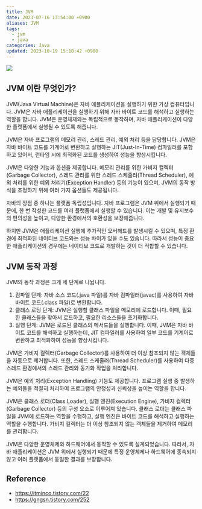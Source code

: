 ```yaml
---
title: JVM
date: 2023-07-16 13:54:00 +0900
aliases: JVM
tags:
  - jvm
  - java
categories: Java
updated: 2023-10-19 15:18:42 +0900
---
```


![](https://blog.kakaocdn.net/dn/q2muK/btsfOIC1X3k/SaECNzbfZFZQTGKK4Kf6BK/img.png)

## JVM 이란 무엇인가?

JVM(Java Virtual Machine)은 자바 애플리케이션을 실행하기 위한 가상 컴퓨터입니다. JVM은 자바 애플리케이션을 실행하기 위해 자바 바이트 코드를 해석하고 실행하는 역할을 합니다. JVM은 운영체제와는 독립적으로 동작하며, 자바 애플리케이션이 다양한 플랫폼에서 실행될 수 있도록 해줍니다.

JVM은 자바 프로그램의 메모리 관리, 스레드 관리, 예외 처리 등을 담당합니다. JVM은 자바 바이트 코드를 기계어로 변환하고 실행하는 JIT(Just-In-Time) 컴파일러를 포함하고 있어서, 런타임 시에 최적화된 코드를 생성하여 성능을 향상시킵니다.

JVM은 다양한 기능과 옵션을 제공합니다. 메모리 관리를 위한 가비지 컬렉터(Garbage Collector), 스레드 관리를 위한 스레드 스케줄러(Thread Scheduler), 예외 처리를 위한 예외 처리기(Exception Handler) 등의 기능이 있으며, JVM의 동작 방식을 조정하기 위해 여러 가지 옵션들도 제공됩니다.

자바의 장점 중 하나는 플랫폼 독립성입니다. 자바 프로그램은 JVM 위에서 실행되기 때문에, 한 번 작성한 코드를 여러 플랫폼에서 실행할 수 있습니다. 이는 개발 및 유지보수의 편의성을 높이고, 다양한 환경에서의 호환성을 보장해줍니다.

하지만 JVM은 애플리케이션 실행에 추가적인 오버헤드를 발생시킬 수 있으며, 특정 환경에 최적화된 네이티브 코드와는 성능 차이가 있을 수도 있습니다. 따라서 성능이 중요한 애플리케이션의 경우에는 네이티브 코드로 개발하는 것이 더 적합할 수 있습니다.

## JVM 동작 과정

JVM의 동작 과정은 크게 세 단계로 나뉩니다.

1. 컴파일 단계: 자바 소스 코드(.java 파일)를 자바 컴파일러(javac)를 사용하여 자바 바이트 코드(.class 파일)로 변환합니다.
2. 클래스 로딩 단계: JVM은 실행할 클래스 파일을 메모리에 로드합니다. 이때, 필요한 클래스들을 찾아서 로드하고, 필요한 리소스들을 초기화합니다.
3. 실행 단계: JVM은 로드된 클래스의 메서드들을 실행합니다. 이때, JVM은 자바 바이트 코드를 해석하고 실행하는데, JIT 컴파일러를 사용하여 일부 코드를 기계어로 변환하고 최적화하여 성능을 향상시킵니다.

JVM은 가비지 컬렉터(Garbage Collector)를 사용하여 더 이상 참조되지 않는 객체들을 자동으로 제거합니다. 또한, 스레드 스케줄러(Thread Scheduler)를 사용하여 다중 스레드 환경에서의 스레드 관리와 동기화 작업을 처리합니다.

JVM은 예외 처리(Exception Handling) 기능도 제공합니다. 프로그램 실행 중 발생하는 예외들을 적절히 처리하여 프로그램의 안정성과 신뢰성을 높이는 역할을 합니다.

JVM은 클래스 로더(Class Loader), 실행 엔진(Execution Engine), 가비지 컬렉터(Garbage Collector) 등의 구성 요소로 이루어져 있습니다. 클래스 로더는 클래스 파일을 JVM에 로드하는 역할을 수행하고, 실행 엔진은 바이트 코드를 해석하고 실행하는 역할을 수행합니다. 가비지 컬렉터는 더 이상 참조되지 않는 객체들을 제거하여 메모리를 관리합니다.

JVM은 다양한 운영체제와 하드웨어에서 동작할 수 있도록 설계되었습니다. 따라서, 자바 애플리케이션은 JVM 위에서 실행되기 때문에 특정 운영체제나 하드웨어에 종속되지 않고 여러 플랫폼에서 동일한 결과를 보장합니다.

## Reference

- https://itminco.tistory.com/22
- https://gngsn.tistory.com/252
